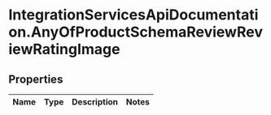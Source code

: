 # IntegrationServicesApiDocumentation.AnyOfProductSchemaReviewReviewRatingImage

## Properties
Name | Type | Description | Notes
------------ | ------------- | ------------- | -------------
